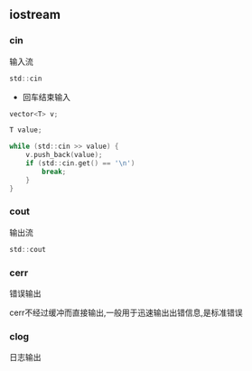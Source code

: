 <!--
 * @Description: 
 * @Version: 1.0
 * @Author: dalao
 * @Email: dalao_li@163.com
 * @Date: 2022-03-30 21:57:16
 * @LastEditors: DaLao
 * @LastEditTime: 2022-09-11 21:52:47
-->

## iostream


### cin

输入流

```c
std::cin
```

- 回车结束输入


```c
vector<T> v;

T value;

while (std::cin >> value) {
    v.push_back(value);
    if (std::cin.get() == '\n')
        break;
    }
}
```


### cout

输出流

```c
std::cout
```

### cerr

错误输出


cerr不经过缓冲而直接输出,一般用于迅速输出出错信息,是标准错误

### clog

日志输出